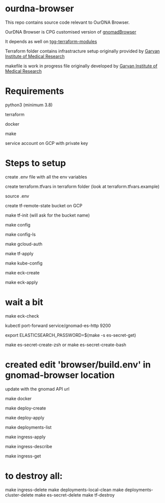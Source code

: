 # ourdna-browser

This repo contains source code relevant to OurDNA Browser.

OurDNA Browser is CPG customised version of [gnomadBrowser](https://github.com/populationgenomics/gnomad-browser)

It depends as well on [tgg-terraform-modules](https://github.com/populationgenomics/tgg-terraform-modules)

Terraform folder contains infrastracture setup originally provided by [Garvan Institute of Medical Research](https://github.com/Garvan-Data-Science-Platform/gnomad-browser/tree/autism-crc-coverage/terraform)

makefile is work in progress file originally developed by [Garvan Institute of Medical Research](https://github.com/Garvan-Data-Science-Platform/gnomad-browser/blob/autism-crc-coverage/makefile)

# Requirements

python3 (minimum 3.8)

terraform

docker

make

service account on GCP with private key

# Steps to setup

create .env file with all the env variables

create terraform.tfvars in terraform folder (look at terraform.tfvars.example)

source .env

create tf-remote-state bucket on GCP

make tf-init (will ask for the bucket name)

make config

make config-ls

make gcloud-auth

make tf-apply

make kube-config

make eck-create

make eck-apply

# wait a bit

make eck-check

kubectl port-forward service/gnomad-es-http 9200

export ELASTICSEARCH_PASSWORD=$(make -s es-secret-get)

make es-secret-create-zsh
or make es-secret-create-bash

# created edit 'browser/build.env' in gnomad-browser location
update with the gnomad API url

make docker

make deploy-create

make deploy-apply

make deployments-list

make ingress-apply

make ingress-describe

make ingress-get




# to destroy all:
make ingress-delete
make deployments-local-clean
make deployments-cluster-delete
make es-secret-delete
make tf-destroy

